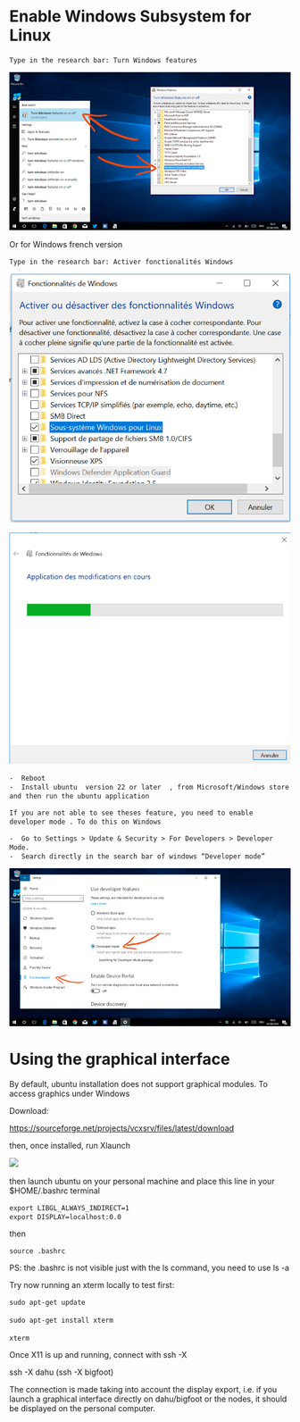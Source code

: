 
# Enable Windows Subsystem for Linux

```
Type in the research bar: Turn Windows features
```

![](./images/wsl4.png)

Or for Windows french version 
```
Type in the research bar: Activer fonctionalités Windows
```

![](./images/wsl1.png)

![](./images/wsl2.png)

```
-  Reboot
-  Install ubuntu  version 22 or later  , from Microsoft/Windows store and then run the ubuntu application
```


```{caution}
If you are not able to see theses feature, you need to enable developer mode . To do this on Windows 
```

```
-  Go to Settings > Update & Security > For Developers > Developer Mode.
-  Search directly in the search bar of windows “Developer mode”

```
![](./images/wsl3.png)


# Using the graphical interface 

By default, ubuntu installation does not support graphical modules. To access graphics under Windows

Download:

https://sourceforge.net/projects/vcxsrv/files/latest/download

then, once installed, run Xlaunch

![](./images/xlaunch.png)
 
then launch ubuntu on your personal machine and place this line in your $HOME/.bashrc terminal

```
export LIBGL_ALWAYS_INDIRECT=1
export DISPLAY=localhost:0.0
```

then

```
source .bashrc
```

PS: the .bashrc is not visible just with the ls command, you need to use ls -a

Try  now running an xterm locally to test first:

```
sudo apt-get update

sudo apt-get install xterm

xterm
```

Once X11 is up and running, connect with ssh -X 

ssh -X dahu (ssh -X bigfoot)

The connection is made taking into account the display export, i.e. if you launch a graphical interface directly on dahu/bigfoot or the nodes, it should be displayed on the personal computer.



